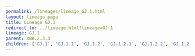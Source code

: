 ```yaml
---
permalink: /lineages/lineage_GJ.1.html
layout: lineage_page
title: Lineage GJ.1
redirect_to: ../lineage.html?lineage=GJ.1
lineage: GJ.1
parent: XBB.2.3.3
children: ['GJ.1', 'GJ.1.1', 'GJ.1.2', 'GJ.1.2.1', 'GJ.1.2.2', 'GJ.1.2.4', 'GJ.1.2.5', 'GJ.1.2.6', 'GJ.1.2.7', 'GJ.1.2.8']
---
```

